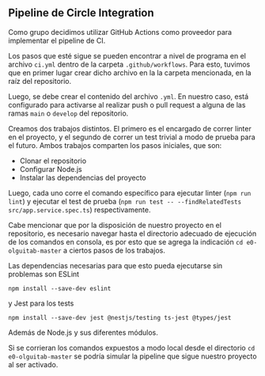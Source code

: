 ## Pipeline de Circle Integration

Como grupo decidimos utilizar GitHub Actions como proveedor para implementar el pipeline de CI.

Los pasos que esté sigue se pueden encontrar a nivel de programa en el archivo ```ci.yml``` dentro de la carpeta ```.github/workflows```. Para esto, tuvimos que en primer lugar crear dicho archivo en la la carpeta mencionada, en la raíz del repositorio.

Luego, se debe crear el contenido del archivo ```.yml```. En nuestro caso, está configurado para activarse al realizar push o pull request a alguna de las ramas ```main``` o ```develop``` del repositorio.

Creamos dos trabajos distintos. El primero es el encargado de correr linter en el proyecto, y el segundo de correr un test trivial a modo de prueba para el futuro. Ambos trabajos comparten los pasos iniciales, que son:

- Clonar el repositorio
- Configurar Node.js
- Instalar las dependencias del proyecto

Luego, cada uno corre el comando específico para ejecutar linter (```npm run lint```) y ejecutar el test de prueba (```npm run test -- --findRelatedTests src/app.service.spec.ts```) respectivamente. 

Cabe mencionar que por la disposición de nuestro proyecto en el repositorio, es necesario navegar hasta el directorio adecuado de ejecución de los comandos en consola, es por esto que se agrega la indicación ```cd e0-olguitab-master``` a ciertos pasos de los trabajos.

Las dependencias necesarias para que esto pueda ejecutarse sin problemas son ESLint
```
npm install --save-dev eslint
```
y Jest para los tests
```
npm install --save-dev jest @nestjs/testing ts-jest @types/jest
```
Además de Node.js y sus diferentes módulos.

Si se corrieran los comandos expuestos a modo local desde el directorio ```cd e0-olguitab-master``` se podría simular la pipeline que sigue nuestro proyecto al ser activado.